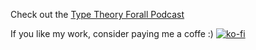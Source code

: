 Check out the [Type Theory Forall Podcast](https://typetheoryforall.com/)

If you like my work, consider paying me a coffe :)
[![ko-fi](https://ko-fi.com/img/githubbutton_sm.svg)](https://ko-fi.com/M4M5F71UK)
